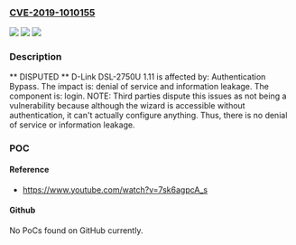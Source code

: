 ### [CVE-2019-1010155](https://cve.mitre.org/cgi-bin/cvename.cgi?name=CVE-2019-1010155)
![](https://img.shields.io/static/v1?label=Product&message=DSL-2750U&color=blue)
![](https://img.shields.io/static/v1?label=Version&message=n%2Fa&color=blue)
![](https://img.shields.io/static/v1?label=Vulnerability&message=Authentication%20Bypass&color=brighgreen)

### Description

** DISPUTED ** D-Link DSL-2750U 1.11 is affected by: Authentication Bypass. The impact is: denial of service and information leakage. The component is: login. NOTE: Third parties dispute this issues as not being a vulnerability because although the wizard is accessible without authentication, it can't actually configure anything. Thus, there is no denial of service or information leakage.

### POC

#### Reference
- https://www.youtube.com/watch?v=7sk6agpcA_s

#### Github
No PoCs found on GitHub currently.

